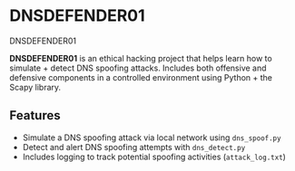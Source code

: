 # DNSDEFENDER01
DNSDEFENDER01

**DNSDEFENDER01** is an ethical hacking project that helps learn how to simulate + detect DNS spoofing attacks. Includes both offensive and defensive components in a controlled environment using Python + the Scapy library.

## Features

- Simulate a DNS spoofing attack via local network using `dns_spoof.py`
- Detect and alert DNS spoofing attempts with `dns_detect.py`
- Includes logging to track potential spoofing activities (`attack_log.txt`)
